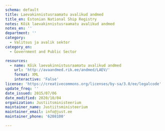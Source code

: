 ```yaml
---
schema: default
title: Laevakinnistusraamatu avalikud andmed
title_en: Estonian National Ship Registry
notes: Kõik laevakinnistusraamatu avalikud andmed
notes_en: ''
department: ''
category:
  - Valitsus ja avalik sektor
category_en:
  - Government and Public Sector

resources:
  - name: Kõik laevakinnistusraamatu avalikud andmed
    url: 'http://avaandmed.rik.ee/andmed/LAEV/'
    format: XML
    interactive: 'False'
license: 'https://creativecommons.org/licenses/by-sa/3.0/ee/legalcode'
update_freq: ''
date_issued: 2015/07/06
date_modified: 2020/10/04
organization: Justiitsministeerium
maintainer_name: Justiitsministeerium
maintainer_email: info@just.ee
maintainer_phone: '6208100'

---
```

